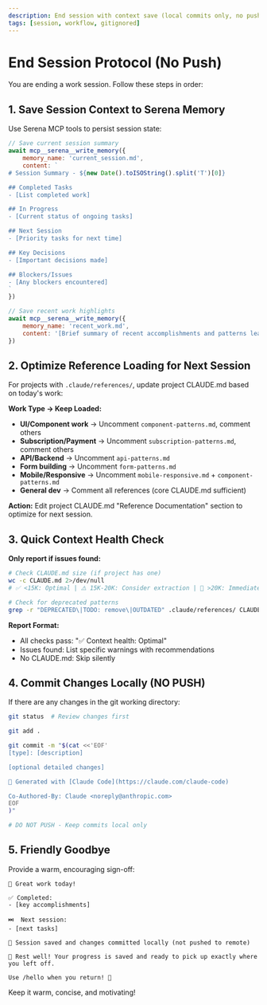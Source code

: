 ```yaml
---
description: End session with context save (local commits only, no push)
tags: [session, workflow, gitignored]
---
```


# End Session Protocol (No Push)

You are ending a work session. Follow these steps in order:

## 1. Save Session Context to Serena Memory

Use Serena MCP tools to persist session state:

```javascript
// Save current session summary
await mcp__serena__write_memory({
    memory_name: 'current_session.md',
    content: `
# Session Summary - ${new Date().toISOString().split('T')[0]}

## Completed Tasks
- [List completed work]

## In Progress
- [Current status of ongoing tasks]

## Next Session
- [Priority tasks for next time]

## Key Decisions
- [Important decisions made]

## Blockers/Issues
- [Any blockers encountered]
`
})

// Save recent work highlights
await mcp__serena__write_memory({
    memory_name: 'recent_work.md',
    content: '[Brief summary of recent accomplishments and patterns learned]'
})
```

## 2. Optimize Reference Loading for Next Session

For projects with `.claude/references/`, update project CLAUDE.md based on today's work:

**Work Type → Keep Loaded:**
- **UI/Component work** → Uncomment `component-patterns.md`, comment others
- **Subscription/Payment** → Uncomment `subscription-patterns.md`, comment others
- **API/Backend** → Uncomment `api-patterns.md`
- **Form building** → Uncomment `form-patterns.md`
- **Mobile/Responsive** → Uncomment `mobile-responsive.md` + `component-patterns.md`
- **General dev** → Comment all references (core CLAUDE.md sufficient)

**Action:** Edit project CLAUDE.md "Reference Documentation" section to optimize for next session.

## 3. Quick Context Health Check

**Only report if issues found:**

```bash
# Check CLAUDE.md size (if project has one)
wc -c CLAUDE.md 2>/dev/null
# ✅ <15K: Optimal | ⚠️ 15K-20K: Consider extraction | 🚨 >20K: Immediate extraction needed

# Check for deprecated patterns
grep -r "DEPRECATED\|TODO: remove\|OUTDATED" .claude/references/ CLAUDE.md 2>/dev/null
```

**Report Format:**
- All checks pass: "✅ Context health: Optimal"
- Issues found: List specific warnings with recommendations
- No CLAUDE.md: Skip silently

## 4. Commit Changes Locally (NO PUSH)

If there are any changes in the git working directory:

```bash
git status  # Review changes first

git add .

git commit -m "$(cat <<'EOF'
[type]: [description]

[optional detailed changes]

🤖 Generated with [Claude Code](https://claude.com/claude-code)

Co-Authored-By: Claude <noreply@anthropic.com>
EOF
)"

# DO NOT PUSH - Keep commits local only
```

## 5. Friendly Goodbye

Provide a warm, encouraging sign-off:

```
🎉 Great work today!

✅ Completed:
- [key accomplishments]

⏭️  Next session:
- [next tasks]

💾 Session saved and changes committed locally (not pushed to remote)

🌙 Rest well! Your progress is saved and ready to pick up exactly where you left off.

Use /hello when you return! 👋
```

Keep it warm, concise, and motivating!

